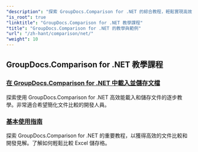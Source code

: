 ```yaml
---
"description": "探索 GroupDocs.Comparison for .NET 的綜合教程，輕鬆實現高效的文件和資料夾比較、管理和整合。"
"is_root": true
"linktitle": "GroupDocs.Comparison for .NET 教學課程"
"title": "GroupDocs.Comparison for .NET 的教學與範例"
"url": "/zh-hant/comparison/net/"
"weight": 10
---
```


## GroupDocs.Comparison for .NET 教學課程 
### [在 GroupDocs.Comparison for .NET 中載入並儲存文檔](./load-and-save-documents/)
探索使用 GroupDocs.Comparison for .NET 高效能載入和儲存文件的逐步教學。非常適合希望簡化文件比較的開發人員。
### [基本使用指南](./guide-to-basic-usage/)
探索 GroupDocs.Comparison for .NET 的重要教程，以獲得高效的文件比較和開發見解。了解如何輕鬆比較 Excel 儲存格。
